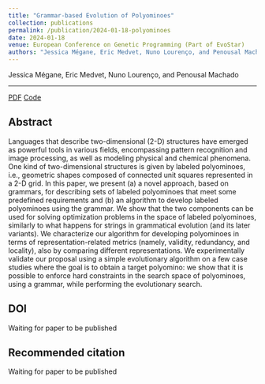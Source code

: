 ```yaml
---
title: "Grammar-based Evolution of Polyominoes"
collection: publications
permalink: /publication/2024-01-18-polyominoes
date: 2024-01-18
venue: European Conference on Genetic Programming (Part of EvoStar)
authors: "Jessica Mégane, Eric Medvet, Nuno Lourenço, and Penousal Machado"
---
```

Jessica Mégane, Eric Medvet, Nuno Lourenço, and Penousal Machado

---

[PDF](https://jessicamegane.pt/files/eurogp_polyominoes.pdf)  [Code](https://github.com/ericmedvet/jgea)

Abstract
---
Languages that describe two-dimensional (2-D) structures have emerged as powerful tools in various fields, encompassing pattern recognition and image processing, as well as modeling physical and chemical phenomena. One kind of two-dimensional structures is given by labeled polyominoes, i.e., geometric shapes composed of connected unit squares represented in a 2-D grid. In this paper, we present (a) a novel approach, based on grammars, for describing sets of labeled polyominoes that meet some predefined requirements and (b) an algorithm to develop labeled polyominoes using the grammar. We show that the two components can be used for solving optimization problems in the space of labeled polyominoes, similarly to what happens for strings in grammatical evolution (and its later variants). We characterize our algorithm for developing polyominoes in terms of representation-related metrics (namely, validity, redundancy, and locality), also by comparing different representations. We experimentally validate our proposal using a simple evolutionary algorithm on a few case studies where the goal is to obtain a target polyomino: we show that it is possible to enforce hard constraints in the search space of polyominoes, using a grammar, while performing the evolutionary search.


DOI
---
Waiting for paper to be published

Recommended citation
---
Waiting for paper to be published
